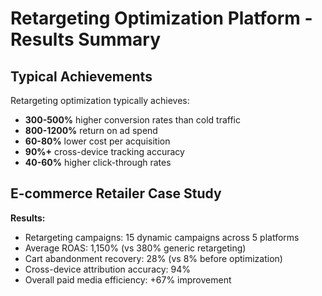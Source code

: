 # Retargeting Optimization Platform - Results Summary

## Typical Achievements
Retargeting optimization typically achieves:
- **300-500%** higher conversion rates than cold traffic
- **800-1200%** return on ad spend
- **60-80%** lower cost per acquisition
- **90%+** cross-device tracking accuracy
- **40-60%** higher click-through rates

## E-commerce Retailer Case Study

**Results:**
- Retargeting campaigns: 15 dynamic campaigns across 5 platforms
- Average ROAS: 1,150% (vs 380% generic retargeting)
- Cart abandonment recovery: 28% (vs 8% before optimization)
- Cross-device attribution accuracy: 94%
- Overall paid media efficiency: +67% improvement
